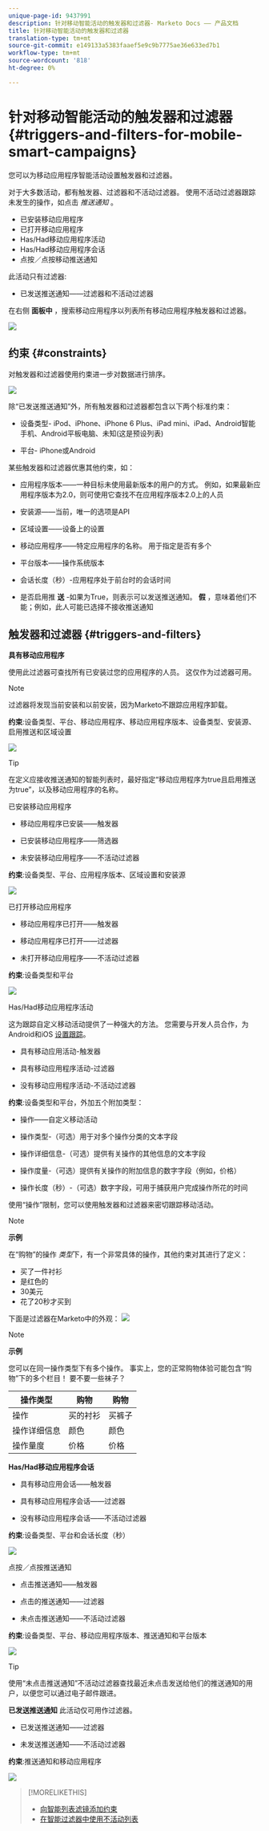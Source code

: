```yaml
---
unique-page-id: 9437991
description: 针对移动智能活动的触发器和过滤器- Marketo Docs —— 产品文档
title: 针对移动智能活动的触发器和过滤器
translation-type: tm+mt
source-git-commit: e149133a5383faaef5e9c9b7775ae36e633ed7b1
workflow-type: tm+mt
source-wordcount: '818'
ht-degree: 0%

---
```



# 针对移动智能活动的触发器和过滤器 {#triggers-and-filters-for-mobile-smart-campaigns}

您可以为移动应用程序智能活动设置触发器和过滤器。

对于大多数活动，都有触发器、过滤器和不活动过滤器。 使用不活动过滤器跟踪未发生的操作，如点击 *推送通知* 。

* 已安装移动应用程序
* 已打开移动应用程序
* Has/Had移动应用程序活动
* Has/Had移动应用程序会话
* 点按／点按移动推送通知

此活动只有过滤器:

* 已发送推送通知——过滤器和不活动过滤器

在右侧 **面板中** ，搜索移动应用程序以列表所有移动应用程序触发器和过滤器。

![](assets/image2015-8-12-17-3a25-3a18.png)

## 约束 {#constraints}

对触发器和过滤器使用约束进一步对数据进行排序。

![](assets/image2015-8-17-12-3a6-3a33.png)

除“已发送推送通知”外，所有触发器和过滤器都包含以下两个标准约束：

* 设备类型- iPod、iPhone、iPhone 6 Plus、iPad mini、iPad、Android智能手机、Android平板电脑、未知(这是预设列表)

* 平台- iPhone或Android

某些触发器和过滤器优惠其他约束，如：

* 应用程序版本——一种目标未使用最新版本的用户的方式。 例如，如果最新应用程序版本为2.0，则可使用它查找不在应用程序版本2.0上的人员

* 安装源——当前，唯一的选项是API

* 区域设置——设备上的设置

* 移动应用程序——特定应用程序的名称。 用于指定是否有多个

* 平台版本——操作系统版本

* 会话长度（秒）-应用程序处于前台时的会话时间

* 是否启用推 **送** -如果为True，则表示可以发送推送通知。 **假** ，意味着他们不能；例如，此人可能已选择不接收推送通知

## 触发器和过滤器 {#triggers-and-filters}

**具有移动应用程序**

使用此过滤器可查找所有已安装过您的应用程序的人员。 这仅作为过滤器可用。

>[!NOTE]
>
>过滤器将发现当前安装和以前安装，因为Marketo不跟踪应用程序卸载。

**约束**:设备类型、平台、移动应用程序、移动应用程序版本、设备类型、安装源、启用推送和区域设置

![](assets/image2015-8-21-13-3a33-3a54.png)

>[!TIP]
>
>在定义应接收推送通知的智能列表时，最好指定“移动应用程序为true且启用推送为true”，以及移动应用程序的名称。

已安装移动应用程序

* 移动应用程序已安装——触发器

* 已安装移动应用程序——筛选器

* 未安装移动应用程序——不活动过滤器

**约束**:设备类型、平台、应用程序版本、区域设置和安装源

![](assets/image2015-8-17-13-3a11-3a3.png)

已打开移动应用程序

* 移动应用程序已打开——触发器

* 移动应用程序已打开——过滤器

* 未打开移动应用程序——不活动过滤器

**约束**:设备类型和平台

![](assets/image2015-8-17-13-3a13-3a55.png)

Has/Had移动应用程序活动

这为跟踪自定义移动活动提供了一种强大的方法。 您需要与开发人员合作，为Android和iOS [设置](http://developers.marketo.com/documentation/mobile/installation-instructions-on-android)[跟踪](http://developers.marketo.com/documentation/mobile/installation-instructions-on-ios)。

* 具有移动应用活动-触发器

* 具有移动应用程序活动-过滤器

* 没有移动应用程序活动-不活动过滤器

**约束**:设备类型和平台，外加五个附加类型：

* 操作——自定义移动活动

* 操作类型-（可选）用于对多个操作分类的文本字段

* 操作详细信息-（可选）提供有关操作的其他信息的文本字段

* 操作度量-（可选）提供有关操作的附加信息的数字字段（例如，价格）

* 操作长度（秒）-（可选）数字字段，可用于捕获用户完成操作所花的时间

使用“操作”限制，您可以使用触发器和过滤器来密切跟踪移动活动。

>[!NOTE]
>
>**示例**
>
>在“购物”的操作 *类型*&#x200B;下，有一个非常具体的操作，其他约束对其进行了定义：
>
>* 买了一件衬衫
>  * 是红色的
>  * 30美元
>  * 花了20秒才买到


下面是过滤器在Marketo中的外观：   ![](assets/image2015-8-17-13-3a16-3a12.png)

>[!NOTE]
>
>**示例**
>
>您可以在同一操作类型下有多个操作。 事实上，您的正常购物体验可能包含“购物”下的多个栏目！ 要不要一些袜子？
>
>| 操作类型 | 购物 | 购物 |
>|---|---|---|
>| 操作 | 买的衬衫 | 买裤子 |
>| 操作详细信息 | 颜色 | 颜色 |
>| 操作量度 | 价格 | 价格 |


**Has/Had移动应用程序会话**

* 具有移动应用会话——触发器

* 具有移动应用程序会话——过滤器

* 没有移动应用程序会话——不活动过滤器

**约束**:设备类型、平台和会话长度（秒）

![](assets/image2015-8-17-13-3a18-3a34.png)

点按／点按推送通知

* 点击推送通知——触发器

* 点击的推送通知——过滤器

* 未点击推送通知——不活动过滤器

**约束**:设备类型、平台、移动应用程序版本、推送通知和平台版本

![](assets/image2015-8-21-14-3a2-3a24.png)

>[!TIP]
>
>使用“未点击推送通知”不活动过滤器查找最近未点击发送给他们的推送通知的用户，以便您可以通过电子邮件跟进。

**已发送推送通知** 此活动仅可用作过滤器。

* 已发送推送通知——过滤器

* 未发送推送通知——不活动过滤器

**约束**:推送通知和移动应用程序

![](assets/image2015-8-21-14-3a3-3a50.png)

>[!MORELIKETHIS]
>
>* [向智能列表滤镜添加约束](../../../../product-docs/core-marketo-concepts/smart-lists-and-static-lists/using-smart-lists/add-a-constraint-to-a-smart-list-filter.md)
>* [在智能过滤器中使用不活动列表](../../../../product-docs/core-marketo-concepts/smart-lists-and-static-lists/using-smart-lists/use-inactivity-filters-in-a-smart-list.md)

